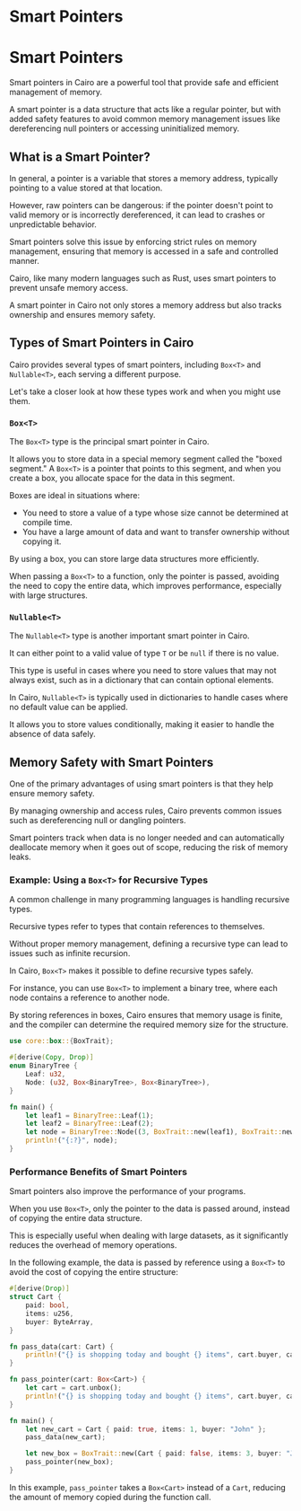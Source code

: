 # Smart Pointers
# Smart Pointers

Smart pointers in Cairo are a powerful tool that provide safe and efficient management of memory.

A smart pointer is a data structure that acts like a regular pointer, but with added safety features to avoid common memory management issues like dereferencing null pointers or accessing uninitialized memory.

## What is a Smart Pointer?

In general, a pointer is a variable that stores a memory address, typically pointing to a value stored at that location.

However, raw pointers can be dangerous: if the pointer doesn't point to valid memory or is incorrectly dereferenced, it can lead to crashes or unpredictable behavior.

Smart pointers solve this issue by enforcing strict rules on memory management, ensuring that memory is accessed in a safe and controlled manner.

Cairo, like many modern languages such as Rust, uses smart pointers to prevent unsafe memory access.

A smart pointer in Cairo not only stores a memory address but also tracks ownership and ensures memory safety.

## Types of Smart Pointers in Cairo

Cairo provides several types of smart pointers, including `Box<T>` and `Nullable<T>`, each serving a different purpose.

Let's take a closer look at how these types work and when you might use them.

### `Box<T>`

The `Box<T>` type is the principal smart pointer in Cairo.

It allows you to store data in a special memory segment called the "boxed segment." A `Box<T>` is a pointer that points to this segment, and when you create a box, you allocate space for the data in this segment.

Boxes are ideal in situations where:

- You need to store a value of a type whose size cannot be determined at compile time.
- You have a large amount of data and want to transfer ownership without copying it.

By using a box, you can store large data structures more efficiently.

When passing a `Box<T>` to a function, only the pointer is passed, avoiding the need to copy the entire data, which improves performance, especially with large structures.

### `Nullable<T>`

The `Nullable<T>` type is another important smart pointer in Cairo.

It can either point to a valid value of type `T` or be `null` if there is no value.

This type is useful in cases where you need to store values that may not always exist, such as in a dictionary that can contain optional elements.

In Cairo, `Nullable<T>` is typically used in dictionaries to handle cases where no default value can be applied.

It allows you to store values conditionally, making it easier to handle the absence of data safely.

## Memory Safety with Smart Pointers

One of the primary advantages of using smart pointers is that they help ensure memory safety.

By managing ownership and access rules, Cairo prevents common issues such as dereferencing null or dangling pointers.

Smart pointers track when data is no longer needed and can automatically deallocate memory when it goes out of scope, reducing the risk of memory leaks.

### Example: Using a `Box<T>` for Recursive Types

A common challenge in many programming languages is handling recursive types.

Recursive types refer to types that contain references to themselves.

Without proper memory management, defining a recursive type can lead to issues such as infinite recursion.

In Cairo, `Box<T>` makes it possible to define recursive types safely.

For instance, you can use `Box<T>` to implement a binary tree, where each node contains a reference to another node.

By storing references in boxes, Cairo ensures that memory usage is finite, and the compiler can determine the required memory size for the structure.

```rust
use core::box::{BoxTrait};

#[derive(Copy, Drop)]
enum BinaryTree {
    Leaf: u32,
    Node: (u32, Box<BinaryTree>, Box<BinaryTree>),
}

fn main() {
    let leaf1 = BinaryTree::Leaf(1);
    let leaf2 = BinaryTree::Leaf(2);
    let node = BinaryTree::Node((3, BoxTrait::new(leaf1), BoxTrait::new(leaf2)));
    println!("{:?}", node);
}
```

### Performance Benefits of Smart Pointers

Smart pointers also improve the performance of your programs.

When you use `Box<T>`, only the pointer to the data is passed around, instead of copying the entire data structure.

This is especially useful when dealing with large datasets, as it significantly reduces the overhead of memory operations.

In the following example, the data is passed by reference using a `Box<T>` to avoid the cost of copying the entire structure:

```rust
#[derive(Drop)]
struct Cart {
    paid: bool,
    items: u256,
    buyer: ByteArray,
}

fn pass_data(cart: Cart) {
    println!("{} is shopping today and bought {} items", cart.buyer, cart.items);
}

fn pass_pointer(cart: Box<Cart>) {
    let cart = cart.unbox();
    println!("{} is shopping today and bought {} items", cart.buyer, cart.items);
}

fn main() {
    let new_cart = Cart { paid: true, items: 1, buyer: "John" };
    pass_data(new_cart);

    let new_box = BoxTrait::new(Cart { paid: false, items: 3, buyer: "Jane" });
    pass_pointer(new_box);
}
```

In this example, `pass_pointer` takes a `Box<Cart>` instead of a `Cart`, reducing the amount of memory copied during the function call.
